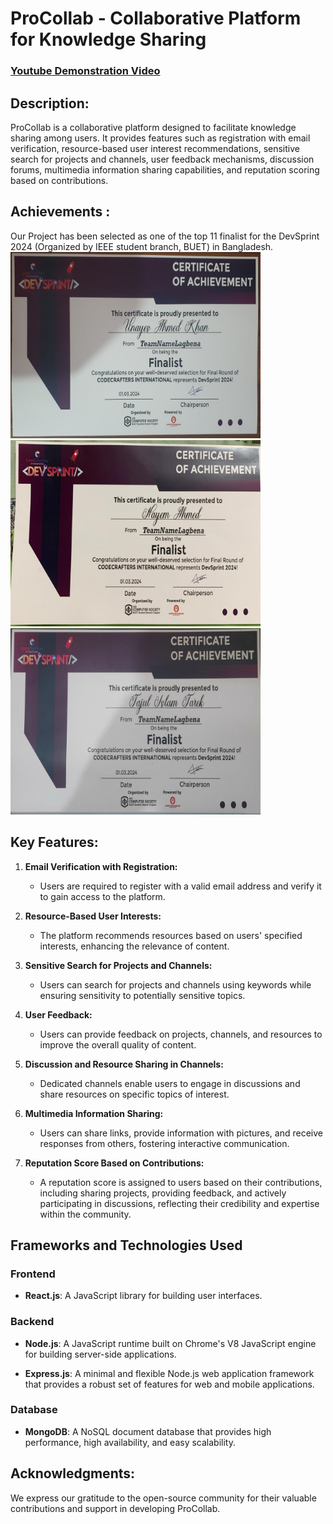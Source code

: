 # ProCollab - Collaborative Platform for Knowledge Sharing

### <a href="https://www.youtube.com/watch?v=0TmC4qXVzks" target="_blank">Youtube Demonstration Video</a>

## Description:
ProCollab is a collaborative platform designed to facilitate knowledge sharing among users. It provides features such as registration with email verification, resource-based user interest recommendations, sensitive search for projects and channels, user feedback mechanisms, discussion forums, multimedia information sharing capabilities, and reputation scoring based on contributions.

## Achievements :

Our Project has been selected as one of the top 11 finalist for the DevSprint 2024 (Organized by IEEE student branch, BUET) in Bangladesh. 
<img src="unayes-dev24.jpeg" width="400" height="298" >
<img src="nayem-dev24.jpeg"  width="400" height="298" >
<img src="tarek-dev24.jpeg"  width="400" height="298" >

## Key Features:

1. **Email Verification with Registration:**
   - Users are required to register with a valid email address and verify it to gain access to the platform.

2. **Resource-Based User Interests:**
   - The platform recommends resources based on users' specified interests, enhancing the relevance of content.

3. **Sensitive Search for Projects and Channels:**
   - Users can search for projects and channels using keywords while ensuring sensitivity to potentially sensitive topics.

4. **User Feedback:**
   - Users can provide feedback on projects, channels, and resources to improve the overall quality of content.

5. **Discussion and Resource Sharing in Channels:**
   - Dedicated channels enable users to engage in discussions and share resources on specific topics of interest.

6. **Multimedia Information Sharing:**
   - Users can share links, provide information with pictures, and receive responses from others, fostering interactive communication.

7. **Reputation Score Based on Contributions:**
   - A reputation score is assigned to users based on their contributions, including sharing projects, providing feedback, and actively participating in discussions, reflecting their credibility and expertise within the community.
  
## Frameworks and Technologies Used

### Frontend

- **React.js**: A JavaScript library for building user interfaces.

### Backend

- **Node.js**: A JavaScript runtime built on Chrome's V8 JavaScript engine for building server-side applications.

- **Express.js**: A minimal and flexible Node.js web application framework that provides a robust set of features for web and mobile applications.

### Database

- **MongoDB**: A NoSQL document database that provides high performance, high availability, and easy scalability.

## Acknowledgments:
We express our gratitude to the open-source community for their valuable contributions and support in developing ProCollab.
